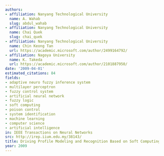 ```yaml
---
authors:
- affiliation: Nanyang Technological University
  name: A. Wahab
  slug: abdul_wahab
- affiliation: Nanyang Technological University
  name: Chai Quek
  slug: chai_quek
- affiliation: Nanyang Technological University
  name: Chin Keong Tan
  url: https://academic.microsoft.com/author/2499164792/
- affiliation: Nagoya University
  name: K. Takeda
  url: https://academic.microsoft.com/author/2101887950/
date: '2009-04-01'
estimated_citations: 84
fields:
- adaptive neuro fuzzy inference system
- multilayer perceptron
- fuzzy control system
- artificial neural network
- fuzzy logic
- soft computing
- poison control
- system identification
- machine learning
- computer science
- artificial intelligence
in: IEEE Transactions on Neural Networks
src: http://irep.iium.edu.my/38143/
title: Driving Profile Modeling and Recognition Based on Soft Computing Approach
year: 2009
---
```


